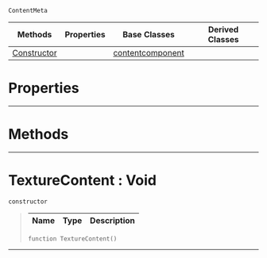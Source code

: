  `ContentMeta`

|Methods|Properties|Base Classes|Derived Classes|
|---|---|---|---|
|[ Constructor](https://github.com/PlasmaEngine/PlasmaDocs/blob/master/code_reference/class_reference/texturecontent.markdown#texturecontent-void)| |[contentcomponent](https://github.com/PlasmaEngine/PlasmaDocs/blob/master/code_reference/class_reference/contentcomponent.markdown)| |


 #  Properties


---  
 #  Methods


---  
 #  TextureContent : Void

 `constructor`

> 
> |Name|Type|Description|
> |---|---|---|
> ``` lang=cpp, name=Lightning
> function TextureContent()
> ``` 


---  
 

 
